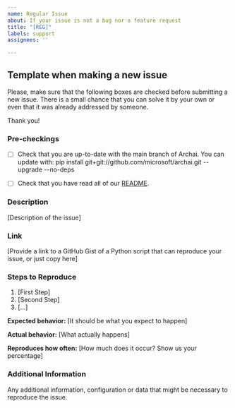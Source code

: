 ```yaml
---
name: Regular Issue
about: If your issue is not a bug nor a feature request
title: "[REG]"
labels: support
assignees: ''

---
```


## Template when making a new issue

Please, make sure that the following boxes are checked before submitting a new issue. There is a small chance that you can solve it by your own or even that it was already addressed by someone.

Thank you!

### Pre-checkings

- [ ] Check that you are up-to-date with the main branch of Archai. You can update with:
pip install git+git://github.com/microsoft/archai.git --upgrade --no-deps

- [ ] Check that you have read all of our [README](https://github.com/microsoft/archai/blob/main/README.md).

### Description

[Description of the issue]

### Link
[Provide a link to a GitHub Gist of a Python script that can reproduce your issue, or just copy here]

### Steps to Reproduce

1. [First Step]
2. [Second Step]
3. [...]

**Expected behavior:** [It should be what you expect to happen]

**Actual behavior:** [What actually happens]

**Reproduces how often:** [How much does it occur? Show us your percentage]

### Additional Information

Any additional information, configuration or data that might be necessary to reproduce the issue.